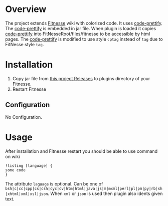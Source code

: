 # Overview

The project extends [Fitnesse](http://www.fitnesse.org/) wiki with colorized code.
It uses [code-prettify](https://github.com/google/code-prettify). The [code-prettify](https://github.com/google/code-prettify) is embedded in jar file. When plugin is loaded it copies [code-prettify](https://github.com/google/code-prettify) into FitNesseRoot/files/fitnesse to be accessible by html pages. The [code-prettify](https://github.com/google/code-prettify) is modified to use style  ```cptag``` instead of ```tag``` due to FitNesse style ```tag```.

# Installation

1. Copy jar file from [this project Releases](https://github.com/sbellus/fitnesse-codeprettifier-plugin/releases) to plugins directory of your Fitnesse.
2. Restart Fitnesse

## Configuration

No Configuration.

# Usage

After installation and Fitnesse restart you should be able to use command on wiki
```
!listing [language] {
some code
}
```
The attribute ```laguage``` is optional. Can be one of ```bsh|c|cc|cpp|cs|csh|cyc|cv|htm|html|java|js|m|mxml|perl|pl|pm|py|rb|sh|xhtml|xml|xsl|json```.
When ```xml``` or ```json``` is used then plugin also idents given text.

